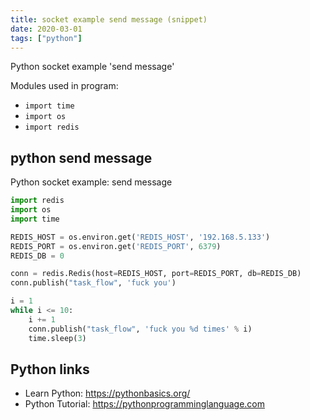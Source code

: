 ```yaml
---
title: socket example send message (snippet)
date: 2020-03-01
tags: ["python"]
---
```

Python socket example 'send message'


Modules used in program: 
* `import time`
* `import os`
* `import redis`

## python send message

Python socket example: send message

```python
import redis
import os
import time

REDIS_HOST = os.environ.get('REDIS_HOST', '192.168.5.133')
REDIS_PORT = os.environ.get('REDIS_PORT', 6379)
REDIS_DB = 0

conn = redis.Redis(host=REDIS_HOST, port=REDIS_PORT, db=REDIS_DB)
conn.publish("task_flow", 'fuck you')

i = 1
while i <= 10:
    i += 1
    conn.publish("task_flow", 'fuck you %d times' % i)
    time.sleep(3)

```

## Python links

- Learn Python: https://pythonbasics.org/
- Python Tutorial: https://pythonprogramminglanguage.com
